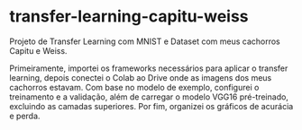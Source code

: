 # transfer-learning-capitu-weiss

Projeto de Transfer Learning com MNIST e Dataset com meus cachorros Capitu e Weiss.

Primeiramente, importei os frameworks necessários para aplicar o transfer learning, depois conectei o Colab ao Drive onde as imagens dos meus cachorros estavam. Com base no modelo de exemplo, configurei o treinamento e a validação, além de carregar o modelo VGG16 pré-treinado, excluindo as camadas superiores. Por fim, organizei os gráficos de acurácia e perda.
